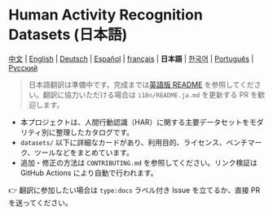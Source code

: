 # Human Activity Recognition Datasets (日本語)

[中文](README.zh.md) | [English](../README.md) | [Deutsch](README.de.md) | [Español](README.es.md) | [français](README.fr.md) | **日本語** | [한국어](README.ko.md) | [Português](README.pt.md) | [Русский](README.ru.md)

> 日本語翻訳は準備中です。完成までは[英語版 README](../README.md) を参照してください。翻訳に協力いただける場合は `i18n/README.ja.md` を更新する PR を歓迎します。

- 本プロジェクトは、人間行動認識（HAR）に関する主要データセットをモダリティ別に整理したカタログです。
- `datasets/` 以下に詳細なカードがあり、利用目的、ライセンス、ベンチマーク、ツールなどをまとめています。
- 追加・修正の方法は `CONTRIBUTING.md` を参照してください。リンク検証は GitHub Actions により自動で行われます。

👉 翻訳に参加したい場合は `type:docs` ラベル付き Issue を立てるか、直接 PR を送ってください。
